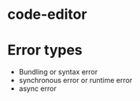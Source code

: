 # code-editor
# Error types
- Bundling or syntax error
- synchronous error or runtime error
- async error 